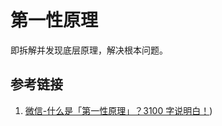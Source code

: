 # 第一性原理

即拆解并发现底层原理，解决根本问题。

## 参考链接
1.  [微信-什么是「第一性原理」？3100 字说明白！](https://mp.weixin.qq.com/s/hRIieMC5cUUlPJ_C8HjmcA))